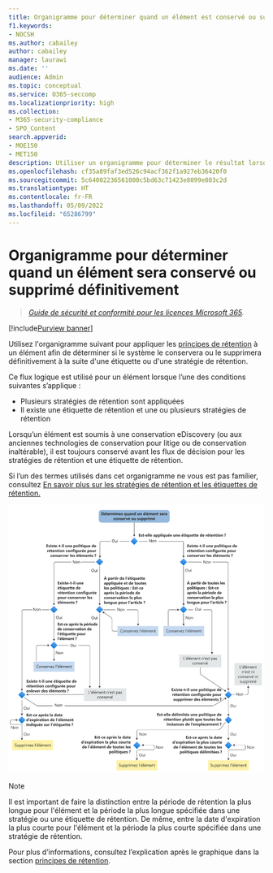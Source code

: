 ```yaml
---
title: Organigramme pour déterminer quand un élément est conservé ou supprimé
f1.keywords:
- NOCSH
ms.author: cabailey
author: cabailey
manager: laurawi
ms.date: ''
audience: Admin
ms.topic: conceptual
ms.service: O365-seccomp
ms.localizationpriority: high
ms.collection:
- M365-security-compliance
- SPO_Content
search.appverid:
- MOE150
- MET150
description: Utiliser un organigramme pour déterminer le résultat lorsqu’un élément possède plusieurs stratégies de rétention ou une étiquette de rétention et des stratégies de rétention
ms.openlocfilehash: cf35a89faf3ed526c94acf362f1a927eb36420f0
ms.sourcegitcommit: 5c64002236561000c5bd63c71423e8099e803c2d
ms.translationtype: HT
ms.contentlocale: fr-FR
ms.lasthandoff: 05/09/2022
ms.locfileid: "65286799"
---
```

# <a name="flowchart-to-determine-when-an-item-will-be-retained-or-permanently-deleted"></a>Organigramme pour déterminer quand un élément sera conservé ou supprimé définitivement

>*[Guide de sécurité et conformité pour les licences Microsoft 365](/office365/servicedescriptions/microsoft-365-service-descriptions/microsoft-365-tenantlevel-services-licensing-guidance/microsoft-365-security-compliance-licensing-guidance).*

[!include[Purview banner](../includes/purview-rebrand-banner.md)]

Utilisez l'organigramme suivant pour appliquer les [principes de rétention](retention.md#the-principles-of-retention-or-what-takes-precedence) à un élément afin de déterminer si le système le conservera ou le supprimera définitivement à la suite d'une étiquette ou d'une stratégie de rétention.

Ce flux logique est utilisé pour un élément lorsque l’une des conditions suivantes s’applique :

- Plusieurs stratégies de rétention sont appliquées
- Il existe une étiquette de rétention et une ou plusieurs stratégies de rétention

Lorsqu’un élément est soumis à une conservation eDiscovery (ou aux anciennes technologies de conservation pour litige ou de conservation inaltérable), il est toujours conservé avant les flux de décision pour les stratégies de rétention et une étiquette de rétention.

Si l’un des termes utilisés dans cet organigramme ne vous est pas familier, consultez [En savoir plus sur les stratégies de rétention et les étiquettes de rétention.](retention.md)


   ![Organigramme pour déterminer quand un élément sera conservé ou supprimé définitivement](../media/retention-flowchart.svg)

> [!NOTE]
> Il est important de faire la distinction entre la période de rétention la plus longue pour l'élément et la période la plus longue spécifiée dans une stratégie ou une étiquette de rétention. De même, entre la date d'expiration la plus courte pour l'élément et la période la plus courte spécifiée dans une stratégie de rétention.
> 
> Pour plus d’informations, consultez l’explication après le graphique dans la section [principes de rétention](retention.md#the-principles-of-retention-or-what-takes-precedence).
